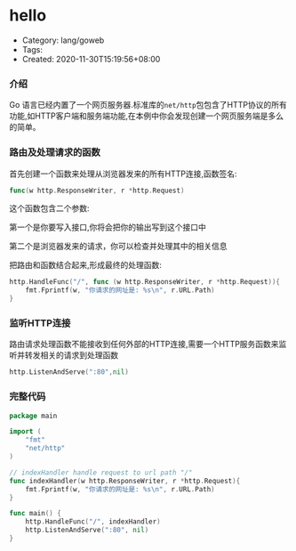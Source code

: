 hello
=====
- Category: lang/goweb
- Tags: 
- Created: 2020-11-30T15:19:56+08:00

### 介绍

Go 语言已经内置了一个网页服务器.标准库的`net/http`包包含了HTTP协议的所有功能,如HTTP客户端和服务端功能,在本例中你会发现创建一个网页服务端是多么的简单。


### 路由及处理请求的函数

首先创建一个函数来处理从浏览器发来的所有HTTP连接,函数签名:

```go
func(w http.ResponseWriter, r *http.Request)
```

这个函数包含二个参数:

第一个是你要写入接口,你将会把你的输出写到这个接口中

第二个是浏览器发来的请求，你可以检查并处理其中的相关信息

把路由和函数结合起来,形成最终的处理函数:

```go
http.HandleFunc("/", func (w http.ResponseWriter, r *http.Request)){
    fmt.Fprintf(w, "你请求的网址是: %s\n", r.URL.Path)
}
```

### 监听HTTP连接

路由请求处理函数不能接收到任何外部的HTTP连接,需要一个HTTP服务函数来监听并转发相关的请求到处理函数

```go
http.ListenAndServe(":80",nil)
```

### 完整代码

```go
package main

import (
    "fmt"
    "net/http"
)

// indexHandler handle request to url path "/"
func indexHandler(w http.ResponseWriter, r *http.Request){
    fmt.Fprintf(w, "你请求的网址是: %s\n", r.URL.Path)
}

func main() {
    http.HandleFunc("/", indexHandler)
    http.ListenAndServe(":80", nil)
}
```